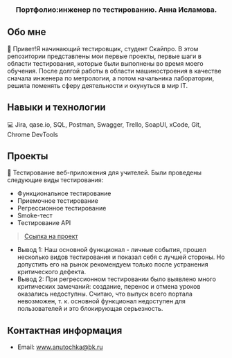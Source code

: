 <h3 align="center">Портфолио:инженер по тестированию. Анна Исламова.</a> 

## Обо мне
👋  Привет!Я начинающий тестировщик, студент Скайпро. В этом репозитории представлены мои первые проекты, первые шаги в области тестирования, которые были выполнены во время моего обучения. После долгой работы в области машиностроения в качестве сначала инженера по метрологии, а потом начальника лаборатории, решила поменять сферу деятельности и окунуться в мир IT. 
## Навыки и технологии
💻 Jira, qase.io, SQL, Postman, Swagger, Trello, SoapUI, xCode, Git, Chrome DevTools
## Проекты
📁 Тестирование веб-приложения для учителей.
Были проведены следующие виды тестирования:
* Функциональное тестирование
* Приемочное тестирование
* Регрессионное тестирование
* Smoke-тест
* Тестирование API
> <a href="https://www.notion.so/1-2-52902fd2493b42949f8213798024d88d?pvs=4">Ссылка на проект</a>

- Вывод 1: Наш основной функционал - личные события, прошел несколько видов тестирования и показал себя с лучшей стороны. Но допустить его на рынок рекомендуем только после устранения критического дефекта. 
- Вывод 2: При регрессионном тестировании было выявлено много критических замечаний: создание, перенос и отмена уроков оказались недоступны. Считаю, что выпуск всего портала невозможен, т. к. основной функционал недоступен для пользователей и это блокирующая серьезность.
## Контактная информация
- Email: www.anutochka@bk.ru

